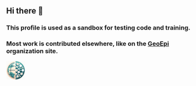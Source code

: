 ## Hi there 👋    
  
### This profile is used as a sandbox for testing code and training.  
### Most work is contributed elsewhere, like on the [GeoEpi](https://github.com/geoepi) organization site.  

<div style="display: flex; align-items: center;">
  <a href="https://github.com/geoepi" style="margin-right: 10px;">
    <img src="images/geoepi_logo_xsm.png" width="50" height="50" alt="GeoEpi Logo" />
  </a>
  <span style="font-size: 24px;">
    <a href="https://github.com/geoepi"></a>
  </span>
</div>
  


